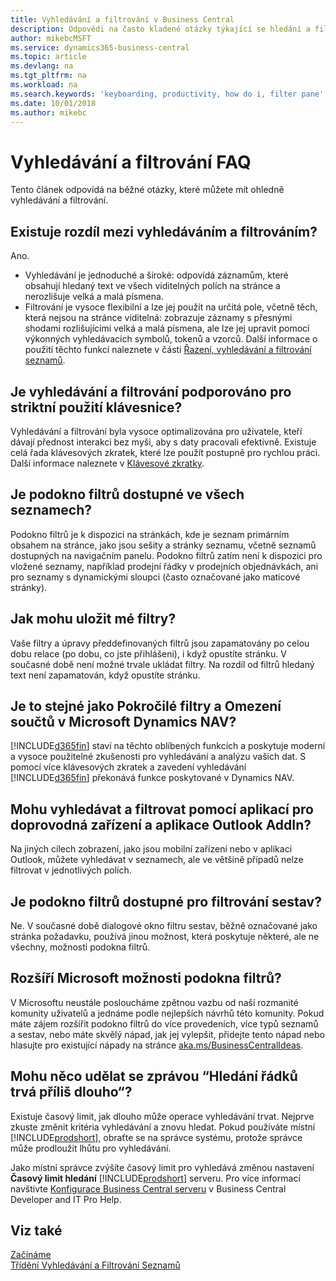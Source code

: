 ```yaml
---
title: Vyhledávání a filtrování v Business Central
description: Odpovědi na často kladené otázky týkající se hledání a filtrování.
author: mikebcMSFT
ms.service: dynamics365-business-central
ms.topic: article
ms.devlang: na
ms.tgt_pltfrm: na
ms.workload: na
ms.search.keywords: 'keyboarding, productivity, how do i, filter pane'
ms.date: 10/01/2018
ms.author: mikebc
---
```


# <a name="searching-and-filtering-faq"></a>Vyhledávání a filtrování FAQ
Tento článek odpovídá na běžné otázky, které můžete mít ohledně vyhledávání a filtrování.

## <a name="is-there-a-difference-between-searching-and-filtering"></a>Existuje rozdíl mezi vyhledáváním a filtrováním?
Ano.
- Vyhledávání je jednoduché a široké: odpovídá záznamům, které obsahují hledaný text ve všech viditelných polích na stránce a nerozlišuje velká a malá písmena.
- Filtrování je vysoce flexibilní a lze jej použít na určitá pole, včetně těch, která nejsou na stránce viditelná: zobrazuje záznamy s přesnými shodami rozlišujícími velká a malá písmena, ale lze jej upravit pomocí výkonných vyhledávacích symbolů, tokenů a vzorců. Další informace o použití těchto funkcí naleznete v části [Řazení, vyhledávání a filtrování seznamů](ui-enter-criteria-filters.md).

## <a name="is-there-a-keyboard-experience-for-search-and-filter"></a>Je vyhledávání a filtrování podporováno pro striktní použití klávesnice?
Vyhledávání a filtrování byla vysoce optimalizována pro uživatele, kteří dávají přednost interakci bez myši, aby s daty pracovali efektivně. Existuje celá řada klávesových zkratek, které lze použít postupně pro rychlou práci. Další informace naleznete v [Klávesové zkratky](keyboard-shortcuts.md#KeyboardFilter).

## <a name="is-the-filter-pane-available-on-all-lists"></a>Je podokno filtrů dostupné ve všech seznamech?
Podokno filtrů je k dispozici na stránkách, kde je seznam primárním obsahem na stránce, jako jsou sešity a stránky seznamu, včetně seznamů dostupných na navigačním panelu. Podokno filtrů zatím není k dispozici pro vložené seznamy, například prodejní řádky v prodejních objednávkách, ani pro seznamy s dynamickými sloupci (často označované jako maticové stránky).

## <a name="how-can-i-save-my-filters"></a>Jak mohu uložit mé filtry?

Vaše filtry a úpravy předdefinovaných filtrů jsou zapamatovány po celou dobu relace (po dobu, co jste přihlášeni), i když opustíte stránku. V současné době není možné trvale ukládat filtry. Na rozdíl od filtrů hledaný text není zapamatován, když opustíte stránku.

## <a name="is-this-the-same-as-advanced-filters-and-limit-totals-in-microsoft-dynamics-nav"></a>Je to stejné jako Pokročilé filtry a Omezení součtů v Microsoft Dynamics NAV?
[!INCLUDE[d365fin](includes/d365fin_md.md)] staví na těchto oblíbených funkcích a poskytuje moderní a vysoce použitelné zkušenosti pro vyhledávání a analýzu vašich dat. S pomocí více klávesových zkratek a zavedení vyhledávání [!INCLUDE[d365fin](includes/d365fin_md.md)] překonává funkce poskytované v Dynamics NAV.

## <a name="can-i-search-and-filter-using-the-companion-apps-and-outlook-addin"></a>Mohu vyhledávat a filtrovat pomocí aplikací pro doprovodná zařízení a aplikace Outlook AddIn?
Na jiných cílech zobrazení, jako jsou mobilní zařízení nebo v aplikaci Outlook, můžete vyhledávat v seznamech, ale ve většině případů nelze filtrovat v jednotlivých polích.

## <a name="is-the-filter-pane-available-for-filtering-reports"></a>Je podokno filtrů dostupné pro filtrování sestav?
Ne. V současné době dialogové okno filtru sestav, běžně označované jako stránka požadavku, používá jinou možnost, která poskytuje některé, ale ne všechny, možnosti podokna filtrů.

## <a name="will-microsoft-extend-the-filter-pane-experience"></a>Rozšíří Microsoft možnosti podokna filtrů?
V Microsoftu neustále posloucháme zpětnou vazbu od naší rozmanité komunity uživatelů a jednáme podle nejlepších návrhů této komunity. Pokud máte zájem rozšířit podokno filtrů do více provedeních, více typů seznamů a sestav, nebo máte skvělý nápad, jak jej vylepšit, přidejte tento nápad nebo hlasujte pro existující nápady na stránce [aka.ms/BusinessCentralIdeas](https://aka.ms/businesscentralideas).

## <a name="can-i-do-anything-about-the-searching-for-rows-is-taking-too-long-message"></a>Mohu něco udělat se zprávou “Hledání řádků trvá příliš dlouho“?

Existuje časový limit, jak dlouho může operace vyhledávání trvat. Nejprve zkuste změnit kritéria vyhledávání a znovu hledat. Pokud používáte místní [!INCLUDE[prodshort](includes/prodshort.md)], obraťte se na správce systému, protože správce může prodloužit lhůtu pro vyhledávání.

Jako místní správce zvýšíte časový limit pro vyhledává změnou nastavení **Časový limit hledání** [!INCLUDE[prodshort](includes/prodshort.md)] serveru. Pro více informací navštivte [Konfigurace Business Central serveru](https://docs.microsoft.com/en-us/dynamics365/business-central/dev-itpro/administration/configure-server-instance?#Database) v Business Central Developer and IT Pro Help.

## <a name="see-also"></a>Viz také
[Začínáme](product-get-started.md)  
[Třídění Vyhledávání a Filtrování Seznamů](ui-enter-criteria-filters.md)
